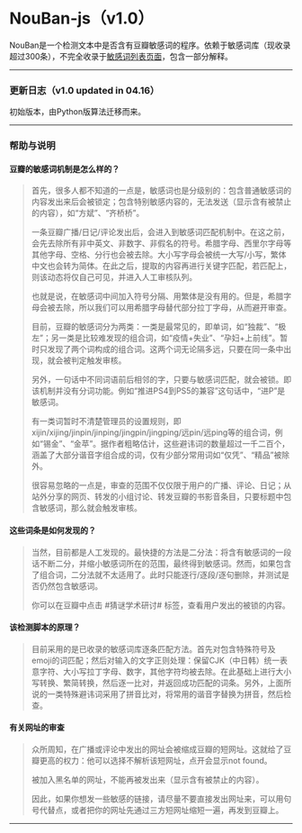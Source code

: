 # NouBan-js（v1.0）

NouBan是一个检测文本中是否含有豆瓣敏感词的程序。依赖于敏感词库（现收录超过300条），不完全收录于<a href='https://drrouen.github.io/2020/03/19/mban-censored-words/'>敏感词列表页面</a>，包含一部分解释。

------

### 更新日志（v1.0 updated in 04.16）

初始版本，由Python版算法迁移而来。

------

### 帮助与说明

#### 豆瓣的敏感词机制是怎么样的？

> 首先，很多人都不知道的一点是，敏感词也是分级别的：包含普通敏感词的内容发出来后会被锁定；包含特别敏感内容的，无法发送（显示含有被禁止的内容），如“方斌”、“齐桥桥”。
>
> 一条豆瓣广播/日记/评论发出后，会进入到敏感词匹配机制中。在这之前，会先去除所有非中英文、非数字、非假名的符号。希腊字母、西里尔字母等其他字母、空格、分行也会被去除。大小写字母会被统一大写/小写，繁体中文也会转为简体。在此之后，提取的内容再进行关键字匹配，若匹配上，则该动态将仅自己可见，并进入人工审核队列。
>
> 也就是说，在敏感词中间加入符号分隔、用繁体是没有用的。但是，希腊字母会被去除，所以我们可以用希腊字母替代部分拉丁字母，从而避开审查。
>
> 目前，豆瓣的敏感词分为两类：一类是最常见的，即单词，如“独裁”、“极左”；另一类是比较难发现的组合词，如“疫情+失业”、“孕妇+上前线”。暂时只发现了两个词构成的组合词。这两个词无论隔多远，只要在同一条中出现，就会被判定触发审核。
>
> 另外，一句话中不同词语前后相邻的字，只要与敏感词匹配，就会被锁。即该机制并没有分词功能。例如“推进PS4到PS5的兼容”这句话中，“进P”是敏感词。
>
>有一类词暂时不清楚管理员的设置规则，即xijin/xijing/jinpin/jinping/jingpin/jingping/远pin/远ping等的组合词，例如“锡金”、“金苹”。据作者粗略估计，这些避讳词的数量超过一千二百个，涵盖了大部分谐音字组合成的词，仅有少部分常用词如“仅凭”、“精品”被除外。
>
> 很容易忽略的一点是，审查的范围不仅仅限于用户的广播、评论、日记；从站外分享的网页、转发的小组讨论、转发豆瓣的书影音条目，只要标题中包含敏感词，那么就会触发审核。

#### 这些词条是如何发现的？

> 当然，目前都是人工发现的。最快捷的方法是二分法：将含有敏感词的一段话不断二分，并缩小敏感词所在的范围，最终得到敏感词。然而，如果包含了组合词，二分法就不太适用了。此时只能逐行/逐段/逐句删除，并测试是否仍然包含敏感词。
>
> 你可以在豆瓣中点击 #猜谜学术研讨# 标签，查看用户发出的被锁的内容。

#### 该检测脚本的原理？

> 目前采用的是已收录的敏感词库逐条匹配方法。首先对包含特殊符号及emoji的词匹配；然后对输入的文字正则处理：保留CJK（中日韩）统一表意字符、大小写拉丁字母、数字，其他字符均被去除。在此基础上进行大小写转换、繁简转换，然后逐一比对，并返回成功匹配的词条。另外，上面所说的一类特殊避讳词采用了拼音比对，将常用的谐音字替换为拼音，然后检查。

#### 有关网址的审查

> 众所周知，在广播或评论中发出的网址会被缩成豆瓣的短网址。这就给了豆瓣更高的权力：他可以选择不解析该短网址，点开会显示not found。
>
> 被加入黑名单的网址，不能再被发出来（显示含有被禁止的内容）。
>
>因此，如果你想发一些敏感的链接，请尽量不要直接发出网址来，可以用句号代替点，或者把你的网址先通过三方短网址缩短一遍，再发到豆瓣上。


------
